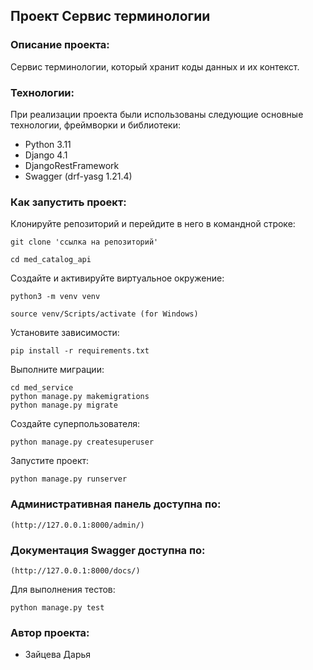 
## Проект Сервис терминологии

### Описание проекта:

Cервис терминологии, который хранит коды данных и их контекст.

### Технологии:

При реализации проекта были использованы следующие основные технологии, фреймворки и библиотеки:
- Python 3.11
- Django 4.1
- DjangoRestFramework
- Swagger (drf-yasg 1.21.4)

### Как запустить проект:
Клонируйте репозиторий и перейдите в него в командной строке:

```
git clone 'ссылка на репозиторий'
```

```
cd med_catalog_api
```

Cоздайте и активируйте виртуальное окружение:

```
python3 -m venv venv
```
```
source venv/Scripts/activate (for Windows)
```

Установите зависимости:

```
pip install -r requirements.txt
```

Выполните миграции:

```
cd med_service
python manage.py makemigrations
python manage.py migrate
```

Создайте суперпользователя:

```
python manage.py createsuperuser
```

Запустите проект:

```
python manage.py runserver
```

### Административная панель доступна по:
```
(http://127.0.0.1:8000/admin/)
```

### Документация Swagger доступна по:
```
(http://127.0.0.1:8000/docs/)
```

Для выполнения тестов:

```
python manage.py test
```


### Автор проекта:
- Зайцева Дарья
